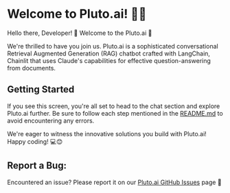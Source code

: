 # Welcome to Pluto.ai! 🚀🤖

Hello there, Developer! 👋 Welcome to the Pluto.ai 🎉

We're thrilled to have you join us. Pluto.ai is a sophisticated conversational Retrieval Augmented Generation (RAG) chatbot crafted with LangChain, Chainlit that uses Claude's capabilities for effective question-answering from documents.


## Getting Started

If you see this screen, you're all set to head to the chat section and explore Pluto.ai further. Be sure to follow each step mentioned in the [README.md](https://github.com/aayushxrj/Pluto.ai/blob/main/README.md) to avoid encountering any errors.

We're eager to witness the innovative solutions you build with Pluto.ai! Happy coding! 💻😊

## Report a Bug:

Encountered an issue? Please report it on our [Pluto.ai GitHub Issues](https://github.com/aayushxrj/Pluto.ai/issues) page 🐛

